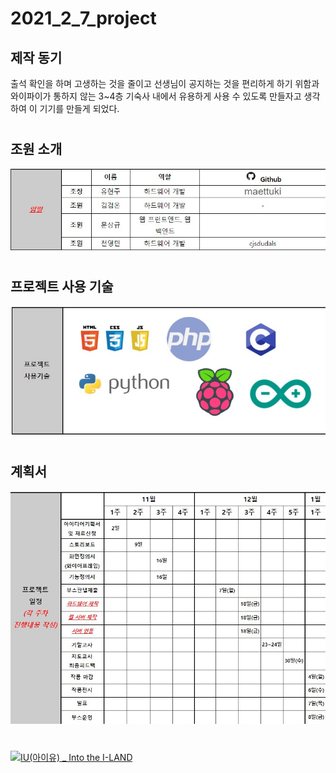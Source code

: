 # 2021_2_7_project
## 제작 동기
출석 확인을 하며 고생하는 것을 줄이고 선생님이 공지하는 것을 편리하게 하기 위함과 와이파이가 통하지 않는 3~4층 기숙사 내에서 유용하게 사용 수 있도록 만들자고 생각하여 이 기기를 만들게 되었다.
#
## 조원 소개
![계획서](\cap2.jpg)
#
## 프로젝트 사용 기술
![계획서](\cap3.jpg)
#
## 계획서
![계획서](\cap.jpg)
#
[![IU(아이유) _ Into the I-LAND](http://img.youtube.com/vi/QYNwbZHmh8g/0.jpg)](https://youtu.be/QYNwbZHmh8g?t=0s)